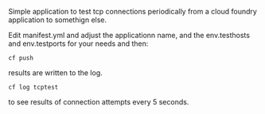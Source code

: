 Simple application to test tcp connections periodically from a cloud foundry application to somethign else.

Edit manifest.yml and adjust the applicationn name, and the env.testhosts and env.testports for your needs and then:

    cf push

results are written to the log.

    cf log tcptest

to see results of connection attempts every 5 seconds.


